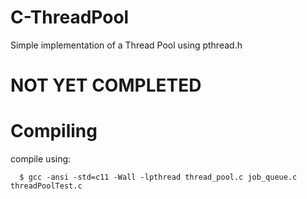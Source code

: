 # C-ThreadPool
Simple implementation of a Thread Pool using pthread.h

# NOT YET COMPLETED

# Compiling
compile using:
```console
  $ gcc -ansi -std=c11 -Wall -lpthread thread_pool.c job_queue.c threadPoolTest.c
```
